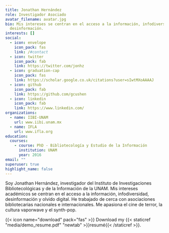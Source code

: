 ```yaml
---
title: Jonathan Hernández
role: Investigador Asociado
avatar_filename: avatar.jpg
bio: Mis intereses se centran en el acceso a la información, infodiversidad, y
  desinformación.
interests: []
social:
  - icon: envelope
    icon_pack: fas
    link: /#contact
  - icon: twitter
    icon_pack: fab
    link: https://twitter.com/jonhz
  - icon: graduation-cap
    icon_pack: fas
    link: https://scholar.google.co.uk/citations?user=sIwtMXoAAAAJ
  - icon: github
    icon_pack: fab
    link: https://github.com/gcushen
  - icon: linkedin
    icon_pack: fab
    link: https://www.linkedin.com/
organizations:
  - name: IIBI-UNAM
    url: www.iibi.unam.mx
  - name: IFLA
    url: www.ifla.org
education:
  courses:
    - course: PhD - Bibliotecología y Estudio de la Información
      institution: UNAM
      year: 2016
email: ""
superuser: true
highlight_name: false
---
```

Soy Jonathan Hernández, investigador del Instituto de Investigaciones Bibliotecológicas y de la Información de la UNAM. Mis intereses académicos se centran en el acceso a la información, infodiversidad, desinformación y olvido digital. He trabajado de cerca con asociaciones bibliotecarias nacionales e internacionales. Me apasiona el cine de terror, la cultura vaporwave y el synth-pop. 

{{< icon name="download" pack="fas" >}} Download my {{< staticref "media/demo_resume.pdf" "newtab" >}}resumé{{< /staticref >}}.